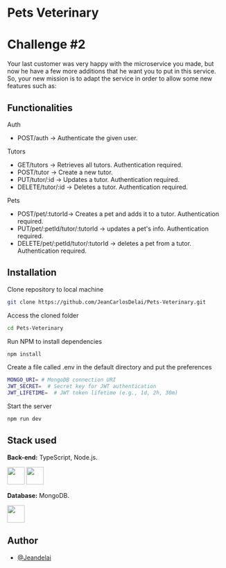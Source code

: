 # Pets Veterinary

# Challenge #2

Your last customer was very happy with the microservice you made, but now he have a few more additions that he want you to put in this service.
So, your new mission is to adapt the service in order to allow some new features such as:

## Functionalities

Auth

- POST/auth -> Authenticate the given user.

Tutors

- GET/tutors -> Retrieves all tutors. Authentication required.
- POST/tutor -> Create a new tutor.
- PUT/tutor/:id -> Updates a tutor. Authentication required.
- DELETE/tutor/:id -> Deletes a tutor. Authentication required.

Pets

- POST/pet/:tutorId-> Creates a pet and adds it to a tutor. Authentication required.
- PUT/pet/:petId/tutor/:tutorId -> updates a pet's info. Authentication required.
- DELETE/pet/:petId/tutor/:tutorId -> deletes a pet from a tutor. Authentication required.

## Installation

Clone repository to local machine

```sh
git clone https://github.com/JeanCarlosDelai/Pets-Veterinary.git
```

Access the cloned folder

```sh
cd Pets-Veterinary
```

Run NPM to install dependencies

```sh
npm install
```

Create a file called .env in the default directory and put the preferences

```sh
MONGO_URI= # MongoDB connection URI
JWT_SECRET=  # Secret key for JWT authentication
JWT_LIFETIME=  # JWT token lifetime (e.g., 1d, 2h, 30m)
```

Start the server

```sh
npm run dev
```

## Stack used

**Back-end:** TypeScript, Node.js.

<div>
<img src="https://cdn.jsdelivr.net/gh/devicons/devicon/icons/typescript/typescript-original.svg" width="40" height="40"/>
    <img src="https://cdn.jsdelivr.net/gh/devicons/devicon/icons/nodejs/nodejs-original.svg" width="40" height="40"/>
</div>

**Database:** MongoDB.

<div>
<img src="https://cdn.jsdelivr.net/gh/devicons/devicon/icons/mongodb/mongodb-original-wordmark.svg" width="40" height="40"/>
</div>

## Author

- [@Jeandelai](https://github.com/JeanCarlosDelai)

